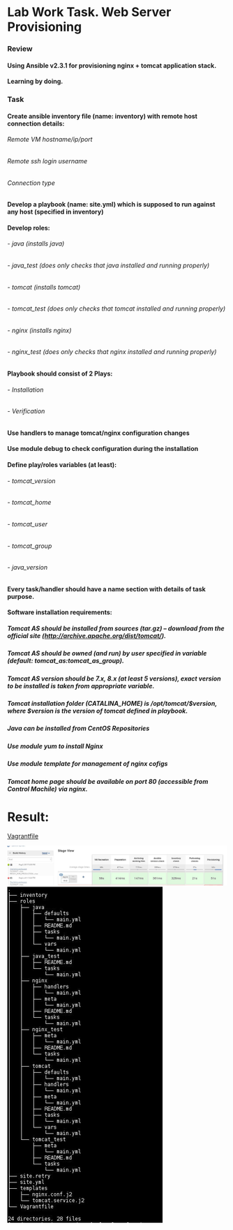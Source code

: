 # Lab Work Task. Web Server Provisioning
### Review
#### Using Ansible v2.3.1 for provisioning nginx + tomcat application stack. 
#### Learning by doing.
### Task
####  Create ansible inventory file (name: inventory) with remote host connection details:
###### Remote VM hostname/ip/port
###### Remote ssh login username
###### Connection type
#### Develop a playbook (name: site.yml) which is supposed to run against any host (specified in inventory)
#### Develop roles:
###### - java (installs java)
###### - java_test (does only checks that java installed and running properly)
###### - tomcat (installs tomcat)
###### - tomcat_test (does only checks that tomcat installed and running properly)
###### - nginx (installs nginx)
###### - nginx_test (does only checks that nginx installed and running properly)
#### Playbook should consist of 2 Plays:
###### - Installation
###### - Verification
#### Use handlers to manage tomcat/nginx configuration changes
#### Use module debug to check configuration during the installation 
#### Define play/roles variables (at least):
###### - tomcat_version
###### - tomcat_home
###### - tomcat_user
###### - tomcat_group
###### - java_version
#### Every task/handler should have a name section with details of task purpose.

#### Software installation requirements:
##### Tomcat AS should be installed from sources (tar.gz) – download from the official site (http://archive.apache.org/dist/tomcat/).
##### Tomcat AS should be owned (and run) by user specified in variable (default: tomcat_as:tomcat_as_group).
##### Tomcat AS version should be 7.x, 8.x (at least 5 versions), exact version to be installed is taken from appropriate variable.
##### Tomcat installation folder (CATALINA_HOME) is /opt/tomcat/$version, where $version is the version of tomcat defined in playbook.
##### Java can be installed from CentOS Repositories
##### Use module yum to install Nginx
##### Use module template for management of nginx cofigs
##### Tomcat home page should be available on port 80 (accessible from Control Machile) via nginx.

# Result:
[Vagrantfile](https://github.com/aion3181/Ansible/blob/master/day1/Vagrantfile)

  <img src="pics/1.jpg">
  <img src="pics/2.jpg">
